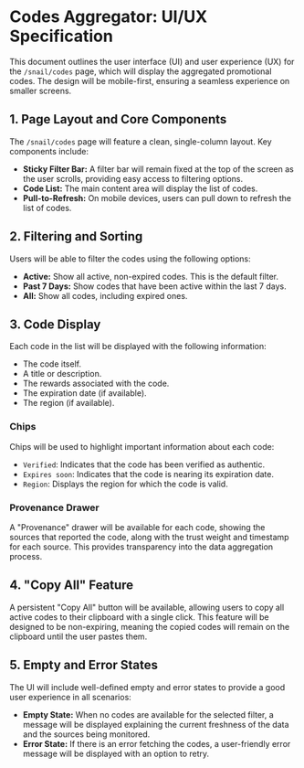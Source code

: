 
# Codes Aggregator: UI/UX Specification

This document outlines the user interface (UI) and user experience (UX) for the `/snail/codes` page, which will display the aggregated promotional codes. The design will be mobile-first, ensuring a seamless experience on smaller screens.

## 1. Page Layout and Core Components

The `/snail/codes` page will feature a clean, single-column layout. Key components include:

*   **Sticky Filter Bar:** A filter bar will remain fixed at the top of the screen as the user scrolls, providing easy access to filtering options.
*   **Code List:** The main content area will display the list of codes.
*   **Pull-to-Refresh:** On mobile devices, users can pull down to refresh the list of codes.

## 2. Filtering and Sorting

Users will be able to filter the codes using the following options:

*   **Active:** Show all active, non-expired codes. This is the default filter.
*   **Past 7 Days:** Show codes that have been active within the last 7 days.
*   **All:** Show all codes, including expired ones.

## 3. Code Display

Each code in the list will be displayed with the following information:

*   The code itself.
*   A title or description.
*   The rewards associated with the code.
*   The expiration date (if available).
*   The region (if available).

### Chips

Chips will be used to highlight important information about each code:

*   `Verified`: Indicates that the code has been verified as authentic.
*   `Expires soon`: Indicates that the code is nearing its expiration date.
*   `Region`: Displays the region for which the code is valid.

### Provenance Drawer

A "Provenance" drawer will be available for each code, showing the sources that reported the code, along with the trust weight and timestamp for each source. This provides transparency into the data aggregation process.

## 4. "Copy All" Feature

A persistent "Copy All" button will be available, allowing users to copy all active codes to their clipboard with a single click. This feature will be designed to be non-expiring, meaning the copied codes will remain on the clipboard until the user pastes them.

## 5. Empty and Error States

The UI will include well-defined empty and error states to provide a good user experience in all scenarios:

*   **Empty State:** When no codes are available for the selected filter, a message will be displayed explaining the current freshness of the data and the sources being monitored.
*   **Error State:** If there is an error fetching the codes, a user-friendly error message will be displayed with an option to retry.
